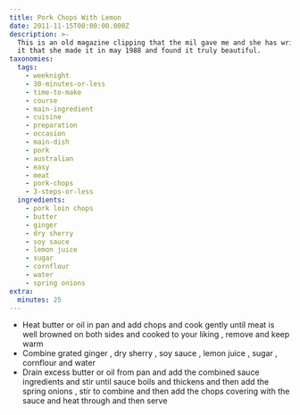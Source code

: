 ```yaml
---
title: Pork Chops With Lemon
date: 2011-11-15T00:00:00.000Z
description: >-
  This is an old magazine clipping that the mil gave me and she has written on
  it that she made it in may 1988 and found it truly beautiful.
taxonomies:
  tags:
    - weeknight
    - 30-minutes-or-less
    - time-to-make
    - course
    - main-ingredient
    - cuisine
    - preparation
    - occasion
    - main-dish
    - pork
    - australian
    - easy
    - meat
    - pork-chops
    - 3-steps-or-less
  ingredients:
    - pork loin chops
    - butter
    - ginger
    - dry sherry
    - soy sauce
    - lemon juice
    - sugar
    - cornflour
    - water
    - spring onions
extra:
  minutes: 25
---
```

 - Heat butter or oil in pan and add chops and cook gently until meat is well browned on both sides and cooked to your liking , remove and keep warm
 - Combine grated ginger , dry sherry , soy sauce , lemon juice , sugar , cornflour and water
 - Drain excess butter or oil from pan and add the combined sauce ingredients and stir until sauce boils and thickens and then add the spring onions , stir to combine and then add the chops covering with the sauce and heat through and then serve
